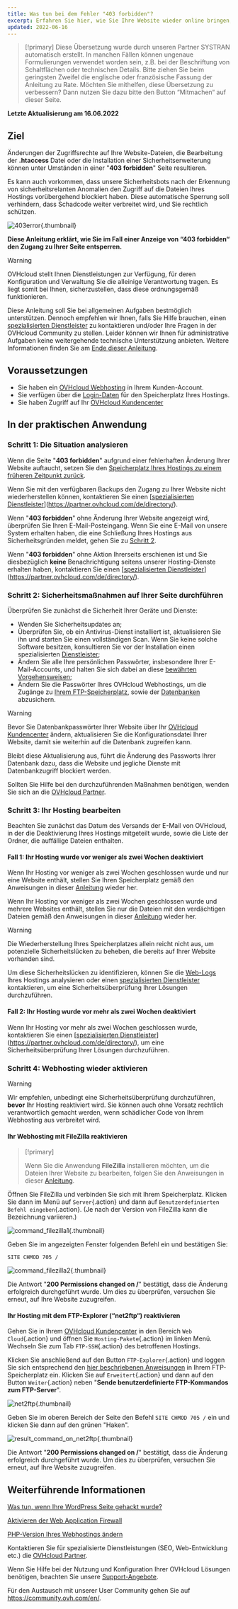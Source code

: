 ```yaml
---
title: Was tun bei dem Fehler "403 forbidden"?
excerpt: Erfahren Sie hier, wie Sie Ihre Website wieder online bringen, wenn “403 forbidden“ angezeigt wird
updated: 2022-06-16
---
```


> [!primary]
> Diese Übersetzung wurde durch unseren Partner SYSTRAN automatisch erstellt. In manchen Fällen können ungenaue Formulierungen verwendet worden sein, z.B. bei der Beschriftung von Schaltflächen oder technischen Details. Bitte ziehen Sie beim geringsten Zweifel die englische oder französische Fassung der Anleitung zu Rate. Möchten Sie mithelfen, diese Übersetzung zu verbessern? Dann nutzen Sie dazu bitte den Button “Mitmachen“ auf dieser Seite.
>

**Letzte Aktualisierung am 16.06.2022**

## Ziel 

Änderungen der Zugriffsrechte auf Ihre Website-Dateien, die Bearbeitung der **.htaccess** Datei oder die Installation einer Sicherheitserweiterung können unter Umständen in einer "**403 forbidden**" Seite resultieren.

Es kann auch vorkommen, dass unsere Sicherheitsbots nach der Erkennung von sicherheitsrelanten Anomalien den Zugriff auf die Dateien Ihres Hostings vorübergehend blockiert haben. Diese automatische Sperrung soll verhindern, dass Schadcode weiter verbreitet wird, und Sie rechtlich schützen.

![403error](images/403error.png){.thumbnail}

**Diese Anleitung erklärt, wie Sie im Fall einer Anzeige von “403 forbidden“ den Zugang zu Ihrer Seite entsperren.**

> [!warning]
> OVHcloud stellt Ihnen Dienstleistungen zur Verfügung, für deren Konfiguration und Verwaltung Sie die alleinige Verantwortung tragen. Es liegt somit bei Ihnen, sicherzustellen, dass diese ordnungsgemäß funktionieren.
> 
> Diese Anleitung soll Sie bei allgemeinen Aufgaben bestmöglich unterstützen. Dennoch empfehlen wir Ihnen, falls Sie Hilfe brauchen, einen [spezialisierten Dienstleister](https://partner.ovhcloud.com/de/directory/) zu kontaktieren und/oder Ihre Fragen in der OVHcloud Community zu stellen. Leider können wir Ihnen für administrative Aufgaben keine weitergehende technische Unterstützung anbieten. Weitere Informationen finden Sie am [Ende dieser Anleitung](#gofurther).
>

## Voraussetzungen

- Sie haben ein [OVHcloud Webhosting](https://www.ovhcloud.com/de/web-hosting/) in Ihrem Kunden-Account.
- Sie verfügen über die [Login-Daten](/pages/web/hosting/ftp_connection#schritt-1-erforderliche-verbindungsinformationen-abrufen) für den Speicherplatz Ihres Hostings.
- Sie haben Zugriff auf Ihr [OVHcloud Kundencenter](https://www.ovh.com/auth/?action=gotomanager&from=https://www.ovh.de/&ovhSubsidiary=de)

## In der praktischen Anwendung

### Schritt 1: Die Situation analysieren

Wenn die Seite "**403 forbidden**" aufgrund einer fehlerhaften Änderung Ihrer Website auftaucht, setzen Sie den [Speicherplatz Ihres Hostings zu einem früheren Zeitpunkt zurück](/pages/web/hosting/ftp_save_and_backup).

Wenn Sie mit den verfügbaren Backups den Zugang zu Ihrer Website nicht wiederherstellen können, kontaktieren Sie einen [[spezialisierten Dienstleister](https://partner.ovhcloud.com/de/directory/)](https://partner.ovhcloud.com/de/directory/).

Wenn "**403 forbidden**" ohne Änderung Ihrer Website angezeigt wird, überprüfen Sie Ihren E-Mail-Posteingang. Wenn Sie eine E-Mail von unsere System erhalten haben, die eine Schließung Ihres Hostings aus Sicherheitsgründen meldet, gehen Sie zu [Schritt 2](#step2).

Wenn "**403 forbidden**" ohne Aktion Ihrerseits erschienen ist und Sie diesbezüglich **keine** Benachrichtigung seitens unserer Hosting-Dienste erhalten haben, kontaktieren Sie einen [[spezialisierten Dienstleister](https://partner.ovhcloud.com/de/directory/)](https://partner.ovhcloud.com/de/directory/).

### Schritt 2: Sicherheitsmaßnahmen auf Ihrer Seite durchführen <a name="step2"></a>

Überprüfen Sie zunächst die Sicherheit Ihrer Geräte und Dienste:

- Wenden Sie Sicherheitsupdates an;
- Überprüfen Sie, ob ein Antivirus-Dienst installiert ist, aktualisieren Sie ihn und starten Sie einen vollständigen Scan. Wenn Sie keine solche Software besitzen, konsultieren Sie vor der Installation einen spezialisierten [Dienstleister](https://partner.ovhcloud.com/de/directory/);
- Ändern Sie alle Ihre persönlichen Passwörter, insbesondere Ihrer E-Mail-Accounts, und halten Sie sich dabei an diese [bewährten Vorgehensweisen](/pages/account/customer/manage-ovh-password#ein-adaquates-passwort-erstellen);
- Ändern Sie die Passwörter Ihres OVHcloud Webhostings, um die Zugänge zu [Ihrem FTP-Speicherplatz](../ftp-benutzer-passwort-aendern/), sowie der [Datenbanken](/pages/web/hosting/sql_change_password) abzusichern.

> [!warning]
>
> Bevor Sie Datenbankpasswörter Ihrer Website über Ihr [OVHcloud Kundencenter](https://www.ovh.com/auth/?action=gotomanager&from=https://www.ovh.de/&ovhSubsidiary=de) ändern, aktualisieren Sie die Konfigurationsdatei Ihrer Website, damit sie weiterhin auf die Datenbank zugreifen kann.
>
> Bleibt diese Aktualisierung aus, führt die Änderung des Passworts Ihrer Datenbank dazu, dass die Website und jegliche Dienste mit Datenbankzugriff blockiert werden.
>
> Sollten Sie Hilfe bei den durchzuführenden Maßnahmen benötigen, wenden Sie sich an die [OVHcloud Partner](https://partner.ovhcloud.com/de/directory/).
>

### Schritt 3: Ihr Hosting bearbeiten

Beachten Sie zunächst das Datum des Versands der E-Mail von OVHcloud, in der die Deaktivierung Ihres Hostings mitgeteilt wurde, sowie die Liste der Ordner, die auffällige Dateien enthalten.

#### Fall 1: Ihr Hosting wurde vor weniger als zwei Wochen deaktiviert

Wenn Ihr Hosting vor weniger als zwei Wochen geschlossen wurde und nur eine Website enthält, stellen Sie Ihren Speicherplatz gemäß den Anweisungen in dieser [Anleitung](/pages/web/hosting/ftp_save_and_backup#speicherplatz-uber-das-kundencenter-wiederherstellen) wieder her.

Wenn Ihr Hosting vor weniger als zwei Wochen geschlossen wurde und mehrere Websites enthält, stellen Sie nur die Dateien mit den verdächtigen Dateien gemäß den Anweisungen in dieser [Anleitung](/pages/web/hosting/ftp_save_and_backup#datei-mithilfe-einer-software-oder-uber-ein-interface-wiederherstellen) wieder her.

> [!warning]
>
> Die Wiederherstellung Ihres Speicherplatzes allein reicht nicht aus, um potenzielle Sicherheitslücken zu beheben, die bereits auf Ihrer Website vorhanden sind.
>
> Um diese Sicherheitslücken zu identifizieren, können Sie die [Web-Logs](/pages/web/hosting/logs_and_statistics#logs) Ihres Hostings analysieren oder einen [spezialisierten Dienstleister](https://partner.ovhcloud.com/de/directory/) kontaktieren, um eine Sicherheitsüberprüfung Ihrer Lösungen durchzuführen.
>

#### Fall 2: Ihr Hosting wurde vor mehr als zwei Wochen deaktiviert

Wenn Ihr Hosting vor mehr als zwei Wochen geschlossen wurde, kontaktieren Sie einen [[spezialisierten Dienstleister](https://partner.ovhcloud.com/de/directory/)](https://partner.ovhcloud.com/de/directory/), um eine Sicherheitsüberprüfung Ihrer Lösungen durchzuführen. 

### Schritt 4: Webhosting wieder aktivieren <a name="reactivate-web-hosting"></a>

> [!warning]
>
> Wir empfehlen, unbedingt eine Sicherheitsüberprüfung durchzuführen, **bevor** Ihr Hosting reaktiviert wird. Sie können auch ohne Vorsatz rechtlich verantwortlich gemacht werden, wenn schädlicher Code von Ihrem Webhosting aus verbreitet wird.
>

#### Ihr Webhosting mit FileZilla reaktivieren

> [!primary]
>
> Wenn Sie die Anwendung **FileZilla** installieren möchten, um die Dateien Ihrer Website zu bearbeiten, folgen Sie den Anweisungen in dieser [Anleitung](/pages/web/hosting/ftp_filezilla_user_guide).
>

Öffnen Sie FileZilla und verbinden Sie sich mit Ihrem Speicherplatz. Klicken Sie dann im Menü auf `Server`{.action} und dann auf `Benutzerdefinierten Befehl eingeben`{.action}. (Je nach der Version von FileZilla kann die Bezeichnung variieren.)

![command_filezilla1](images/command_filezilla1.png){.thumbnail}

Geben Sie im angezeigten Fenster folgenden Befehl ein und bestätigen Sie:

```
SITE CHMOD 705 /
```

![command_filezilla2](images/command_filezilla2.png){.thumbnail}

Die Antwort "**200 Permissions changed on /**" bestätigt, dass die Änderung erfolgreich durchgeführt wurde. Um dies zu überprüfen, versuchen Sie erneut, auf Ihre Website zuzugreifen.

#### Ihr Hosting mit dem FTP-Explorer (“net2ftp“) reaktivieren

Gehen Sie in Ihrem [OVHcloud Kundencenter](https://www.ovh.com/auth/?action=gotomanager&from=https://www.ovh.de/&ovhSubsidiary=de) in den Bereich `Web Cloud`{.action} und öffnen Sie `Hosting-Pakete`{.action} im linken Menü. Wechseln Sie zum Tab `FTP-SSH`{.action} des betroffenen Hostings.

Klicken Sie anschließend auf den Button `FTP-Explorer`{.action} und loggen Sie sich entsprechend den [hier beschriebenen Anweisungen](/pages/web/hosting/ftp_connection#1-via-ftp-explorer-verbinden) in Ihrem FTP-Speicherplatz ein. Klicken Sie auf `Erweitert`{.action} und dann auf den Button `Weiter`{.action} neben "**Sende benutzerdefinierte FTP-Kommandos zum FTP-Server**".

![net2ftp](images/net2ftp.png){.thumbnail}

Geben Sie im oberen Bereich der Seite den Befehl `SITE CHMOD 705 /` ein und klicken Sie dann auf den grünen "Haken".

![result_command_on_net2ftp](images/result_command_on_net2ftp.png){.thumbnail}

Die Antwort "**200 Permissions changed on /**" bestätigt, dass die Änderung erfolgreich durchgeführt wurde. Um dies zu überprüfen, versuchen Sie erneut, auf Ihre Website zuzugreifen.

## Weiterführende Informationen <a name="gofurther"></a>

[Was tun, wenn Ihre WordPress Seite gehackt wurde?](/pages/web/hosting/cms_what_to_do_if_your_site_is_hacked)

[Aktivieren der Web Application Firewall](/pages/web/hosting/multisites_activating_application_firewall)

[PHP-Version Ihres Webhostings ändern](/pages/web/hosting/php_configure_php_on_your_web_hosting_2014)

Kontaktieren Sie für spezialisierte Dienstleistungen (SEO, Web-Entwicklung etc.) die [OVHcloud Partner](https://partner.ovhcloud.com/de/directory/).

Wenn Sie Hilfe bei der Nutzung und Konfiguration Ihrer OVHcloud Lösungen benötigen, beachten Sie unsere [Support-Angebote](https://www.ovhcloud.com/de/support-levels/).

Für den Austausch mit unserer User Community gehen Sie auf <https://community.ovh.com/en/>.
